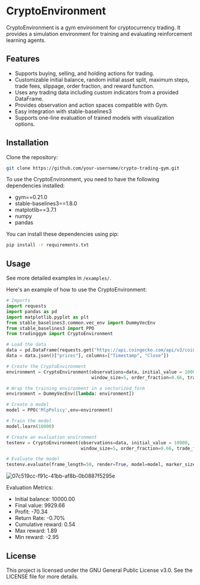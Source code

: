 # CryptoEnvironment

CryptoEnvironment is a gym environment for cryptocurrency trading. It provides a simulation environment for training and evaluating reinforcement learning agents.

## Features

- Supports buying, selling, and holding actions for trading.
- Customizable initial balance, random initial asset split, maximum steps, trade fees, slippage, order fraction, and reward function.
- Uses any trading data including custom indicators from a provided DataFrame.
- Provides observation and action spaces compatible with Gym.
- Easy integration with stable-baselines3
- Supports one-line evaluation of trained models with visualization options.


## Installation

Clone the repository:
```bash
git clone https://github.com/your-username/crypto-trading-gym.git
```

To use the CryptoEnvironment, you need to have the following dependencies installed:

- gym==0.21.0
- stable-baselines3==1.8.0
- matplotlib==3.7.1
- numpy
- pandas

You can install these dependencies using pip:
```bash
pip install -r requirements.txt
```

## Usage
See more detailed examples in `/examples/`.

Here's an example of how to use the CryptoEnvironment:

```python
# Imports
import requests
import pandas as pd
import matplotlib.pyplot as plt 
from stable_baselines3.common.vec_env import DummyVecEnv
from stable_baselines3 import PPO
from tradinggym import CryptoEnvironment

# Load the data
data = pd.DataFrame(requests.get("https://api.coingecko.com/api/v3/coins/bitcoin/market_chart?vs_currency=usd&days=30")
data = data.json()["prices"], columns=["Timestamp", "Close"])

# Create the CryptoEnvironment
environment = CryptoEnvironment(observations=data, initial_value = 10000, 
                                window_size=5, order_fraction=0.66, trade_fee=0.003375)

# Wrap the training environment in a vectorized form
environment = DummyVecEnv([lambda: environment])

# Create a model
model = PPO('MlpPolicy',env=environment)

# Train the model
model.learn(10000)

# Create an evaluation environment
testenv = CryptoEnvironment(observations=data, initial_value = 10000, 
                            window_size=5, order_fraction=0.66, trade_fee=0.003375)

# Evaluate the model
testenv.evaluate(frame_length=50, render=True, model=model, marker_size=25, verbose=1)
```
![07c519cc-f91c-41bb-af8b-0b0887f5295e](https://github.com/astrologos/tradinggym/assets/82430396/83342eda-5b86-463c-b5b1-861b72d90268)

Evaluation Metrics:  
- Initial balance:     10000.00
- Final value:         9929.66
- Profit:              -70.34
- Return Rate:         -0.70%
- Cumulative reward:   0.54
- Max reward:          1.89
- Min reward:          -2.95

## License
This project is licensed under the GNU General Public License v3.0. See the LICENSE file for more details.
